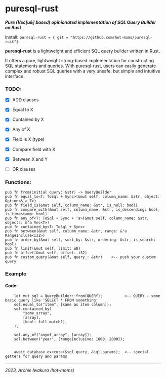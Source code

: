 # puresql-rust #
***Pure (Vec[u&] based) opinionated implementation of SQL Query Builder on Rust***

Install:
```puresql-rust = { git = "https://github.com/hot-moms/puresql-rust"}```


**puresql-rust** is a lightweight and efficient SQL query builder written in Rust.

It offers a pure, lightweight string-based implementation for constructing SQL statements and queries.
With puresql-rust, users can easily generate complex and robust SQL queries with a very unsafe, but simple and intuitive interface.

### TODO:
- [X] ADD clauses
- [X] Equal to X
- [X] Contained by X
- [X] Any of X
- [X] Field is X (type)
- [X] Compare field with X
- [X] Between X and Y
- [ ] OR clauses


### Functions:

```
pub fn from(initial_query: &str) -> QueryBuilder
pub fn equal_to<T: ToSql + Sync>(&mut self, column_name: &str, object: Option<&'a T>)
pub fn field_is(&mut self, column_name: &str, is_null: bool)
pub fn compare_with(&mut self, column_name: &str, is_descending: bool, is_timestamp: bool)
pub fn any_of<T: ToSql + Sync + 'a>(&mut self, column_name: &str, objects: &'a Vec<T>)
pub fn contained_by<T: ToSql + Sync>
pub fn between(&mut self, column_name: &str, range: &'a RangeIncluse<i32>)
pub fn order_by(&mut self, sort_by: &str, ordering: &str, is_search: bool)
pub fn limit(&mut self, limit: u8)
pub fn offset(&mut self, offset: i32)
pub fn custom_query(&mut self, query_: &str)    <-- push your custom query
```


### Example ###

#### Code:
```
    let mut sql = QueryBuilder::from(QUERY);          <-- QUERY - some basic query like 'SELECT * FROM something'
    sql.equal_to("item", [same as item column]);
    sql.contained_by(
        "some_array",
        [array],
        [bool: full_match?],
    );

    sql.any_of("anyof_array", [array]);
    sql.between("year", [rangeInclusive: 1000..2000]);


    await database.execute(&sql.query, &sql.params);  <-- special getters for query and params
```

---

_2023, Archie Iwakura (hot-moms)_
